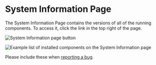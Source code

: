 # System Information Page

The System Information Page contains the versions of all of the running components. To access it, click the link in the top right of the page.

![System Information page button](https://maanaimages.blob.core.windows.net/maana-q-documentation/Product%20Guide/System%20Information%20Page%20Link.png)

![Example list of installed components on the System Information page](https://maanaimages.blob.core.windows.net/maana-q-documentation/Product%20Guide/Example%20List%20of%20Installed%20Component%20Versions.png)

Please include these when [reporting a bug]().





